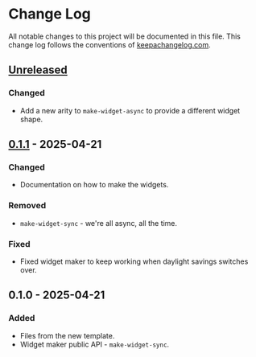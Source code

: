 # Change Log
All notable changes to this project will be documented in this file. This change log follows the conventions of [keepachangelog.com](http://keepachangelog.com/).

## [Unreleased]
### Changed
- Add a new arity to `make-widget-async` to provide a different widget shape.

## [0.1.1] - 2025-04-21
### Changed
- Documentation on how to make the widgets.

### Removed
- `make-widget-sync` - we're all async, all the time.

### Fixed
- Fixed widget maker to keep working when daylight savings switches over.

## 0.1.0 - 2025-04-21
### Added
- Files from the new template.
- Widget maker public API - `make-widget-sync`.

[Unreleased]: https://sourcehost.site/your-name/v3/compare/0.1.1...HEAD
[0.1.1]: https://sourcehost.site/your-name/v3/compare/0.1.0...0.1.1
